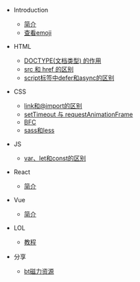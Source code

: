 * Introduction
  * [简介](README.md)
  * [查看emoji](emoji.md)

* HTML
  * [DOCTYPE(⽂档类型) 的作⽤](HTML/DOCTYPE(%E2%BD%82%E6%A1%A3%E7%B1%BB%E5%9E%8B)%20%E7%9A%84%E4%BD%9C%E2%BD%A4.md)
  * [src 和 href 的区别](HTML/src%20%E5%92%8C%20href%20%E7%9A%84%E5%8C%BA%E5%88%AB.md)
  * [script标签中defer和async的区别](HTML/script%E6%A0%87%E7%AD%BE%E4%B8%ADdefer%E5%92%8Casync%E7%9A%84%E5%8C%BA%E5%88%AB.md)

* CSS
  * [link和@import的区别](CSS/link%E5%92%8C%40import%E7%9A%84%E5%8C%BA%E5%88%AB.md)
  * [setTimeout 与 requestAnimationFrame](CSS/setTimeout%20%E4%B8%8E%20requestAnimationFrame.md)
  * [BFC](CSS/BFC.md)
  * [sass和less](CSS/sass%E5%92%8Cless.md)

* JS
  * [var、let和const的区别](JS/var%E3%80%81let%E5%92%8Cconst%E7%9A%84%E5%8C%BA%E5%88%AB.md)

* React
  * [简介](React/%E7%AE%80%E4%BB%8B.md)

* Vue
  * [简介](Vue/%E7%AE%80%E4%BB%8B.md)

* LOL
  * [教程](LOL/%E6%95%99%E7%A8%8B.md)

* 分享
  * [bt磁力资源](分享/bt%E7%A3%81%E5%8A%9B%E8%B5%84%E6%BA%90.md)
